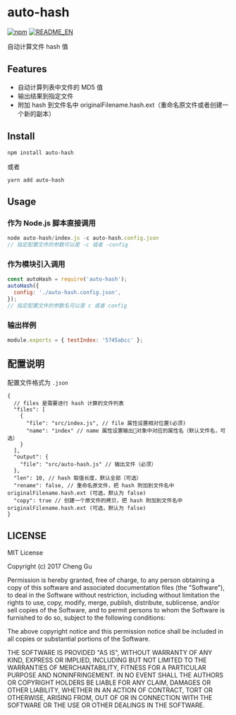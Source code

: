 # auto-hash

[![npm](https://img.shields.io/npm/v/auto-hash.svg?style=flat-square)](https://www.npmjs.com/package/auto-hash)
[![README_EN](https://img.shields.io/badge/README-EN-blue.svg)](README.md)

自动计算文件 hash 值

## Features

- 自动计算列表中文件的 MD5 值
- 输出结果到指定文件
- 附加 hash 到文件名中 originalFilename.hash.ext（重命名原文件或者创建一个新的副本）

## Install

```
npm install auto-hash
```
或者
```
yarn add auto-hash
```

## Usage

### 作为 Node.js 脚本直接调用

```js
node auto-hash/index.js -c auto-hash.config.json
// 指定配置文件的参数可以是 -c 或者 -config
```

### 作为模块引入调用

```js
const autoHash = require('auto-hash');
autoHash({
  config: './auto-hash.config.json',
});
// 指定配置文件的参数名可以是 c 或者 config
```

### 输出样例

```js
module.exports = { testIndex: '5745abcc' };
```

## 配置说明

配置文件格式为 `.json`

```
{
  // files 是需要进行 hash 计算的文件列表
  "files": [
    {
      "file": "src/index.js", // file 属性设置相对位置(必须)
      "name": "index" // name 属性设置输出对象中对应的属性名（默认文件名，可选）
    }
  ],
  "output": {
    "file": "src/auto-hash.js" // 输出文件（必须）
  },
  "len": 10, // hash 取值长度，默认全部（可选）
  "rename": false, // 重命名原文件，把 hash 附加到文件名中 originalFilename.hash.ext (可选，默认为 false)
  "copy": true // 创建一个原文件的拷贝，把 hash 附加到文件名中 originalFilename.hash.ext (可选，默认为 false)
}
```

## LICENSE

MIT License

Copyright (c) 2017 Cheng Gu

Permission is hereby granted, free of charge, to any person obtaining a copy
of this software and associated documentation files (the "Software"), to deal
in the Software without restriction, including without limitation the rights
to use, copy, modify, merge, publish, distribute, sublicense, and/or sell
copies of the Software, and to permit persons to whom the Software is
furnished to do so, subject to the following conditions:

The above copyright notice and this permission notice shall be included in all
copies or substantial portions of the Software.

THE SOFTWARE IS PROVIDED "AS IS", WITHOUT WARRANTY OF ANY KIND, EXPRESS OR
IMPLIED, INCLUDING BUT NOT LIMITED TO THE WARRANTIES OF MERCHANTABILITY,
FITNESS FOR A PARTICULAR PURPOSE AND NONINFRINGEMENT. IN NO EVENT SHALL THE
AUTHORS OR COPYRIGHT HOLDERS BE LIABLE FOR ANY CLAIM, DAMAGES OR OTHER
LIABILITY, WHETHER IN AN ACTION OF CONTRACT, TORT OR OTHERWISE, ARISING FROM,
OUT OF OR IN CONNECTION WITH THE SOFTWARE OR THE USE OR OTHER DEALINGS IN THE
SOFTWARE.

